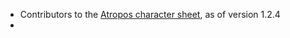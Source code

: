 - Contributors to the [Atropos character sheet](https://gitlab.com/foundrynet/dnd5e), as of version 1.2.4
- 
